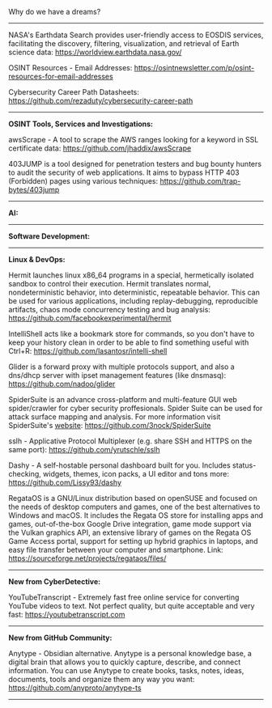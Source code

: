 
Why do we have a dreams?

----

NASA's Earthdata Search provides user-friendly access to EOSDIS services, facilitating the discovery, filtering, visualization, and retrieval of Earth science data: https://worldview.earthdata.nasa.gov/

OSINT Resources - Email Addresses: https://osintnewsletter.com/p/osint-resources-for-email-addresses

Cybersecurity Career Path Datasheets: https://github.com/rezaduty/cybersecurity-career-path

----

**OSINT Tools, Services and Investigations:**

awsScrape - A tool to scrape the AWS ranges looking for a keyword in SSL certificate data: https://github.com/jhaddix/awsScrape

403JUMP is a tool designed for penetration testers and bug bounty hunters to audit the security of web applications. It aims to bypass HTTP 403 (Forbidden) pages using various techniques: https://github.com/trap-bytes/403jump

----

**AI:**



---

**Software Development:**



----

**Linux & DevOps:**

Hermit launches linux x86_64 programs in a special, hermetically isolated sandbox to control their execution. Hermit translates normal, nondeterministic behavior, into deterministic, repeatable behavior. This can be used for various applications, including replay-debugging, reproducible artifacts, chaos mode concurrency testing and bug analysis: https://github.com/facebookexperimental/hermit

IntelliShell acts like a bookmark store for commands, so you don't have to keep your history clean in order to be able to find something useful with Ctrl+R: https://github.com/lasantosr/intelli-shell

Glider is a forward proxy with multiple protocols support, and also a dns/dhcp server with ipset management features (like dnsmasq): https://github.com/nadoo/glider

SpiderSuite is an advance cross-platform and multi-feature GUI web spider/crawler for cyber security proffesionals. Spider Suite can be used for attack surface mapping and analysis. For more information visit SpiderSuite's [website](https://spidersuite.github.io/): https://github.com/3nock/SpiderSuite

sslh - Applicative Protocol Multiplexer (e.g. share SSH and HTTPS on the same port): https://github.com/yrutschle/sslh

Dashy - A self-hostable personal dashboard built for you. Includes status-checking, widgets, themes, icon packs, a UI editor and tons more: https://github.com/Lissy93/dashy

RegataOS is a GNU/Linux distribution based on openSUSE and focused on the needs of desktop computers and games, one of the best alternatives to Windows and macOS. It includes the Regata OS store for installing apps and games, out-of-the-box Google Drive integration, game mode support via the Vulkan graphics API, an extensive library of games on the Regata OS Game Access portal, support for setting up hybrid graphics in laptops, and easy file transfer between your computer and smartphone.
Link: https://sourceforge.net/projects/regataos/files/

----

**New from CyberDetective:**

YouTubeTranscript - Extremely fast free online service for converting YouTube videos to text. Not perfect quality, but quite acceptable and very fast: https://youtubetranscript.com

----

**New from GitHub Community:**

Anytype - Obsidian alternative. Anytype is a personal knowledge base, a digital brain that allows you to quickly capture, describe, and connect information. You can use Anytype to create books, tasks, notes, ideas, documents, tools and organize them any way you want: https://github.com/anyproto/anytype-ts

----

